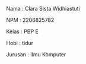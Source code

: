 Nama    : Clara Sista Widhiastuti

NPM     : 2206825782

Kelas   : PBP E

Hobi    : tidur

Jurusan : Ilmu Komputer